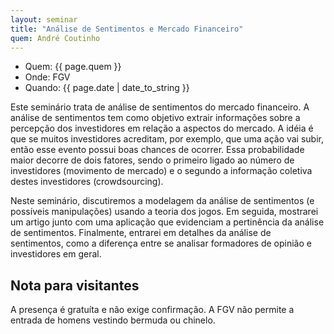 ```yaml
---
layout: seminar
title: "Análise de Sentimentos e Mercado Financeiro"
quem: André Coutinho  
---
```


- Quem:  {{ page.quem }}
- Onde:   FGV
- Quando: {{ page.date | date_to_string }}

Este seminário trata de análise de sentimentos do mercado
financeiro. A análise de sentimentos tem como objetivo extrair
informações sobre a percepção dos investidores em relação a aspectos
do mercado. A idéia é que se muitos investidores acreditam, por
exemplo, que uma ação vai subir, então esse evento possui boas chances
de ocorrer. Essa probabilidade maior decorre de dois fatores, sendo o
primeiro ligado ao número de investidores (movimento de mercado) e o
segundo a informação coletiva destes investidores (crowdsourcing).

Neste seminário, discutiremos a modelagem da análise de sentimentos (e
possíveis manipulações) usando a teoria dos jogos. Em seguida,
mostrarei um artigo junto com uma aplicação que evidenciam a
pertinência da análise de sentimentos. Finalmente, entrarei em
detalhes da análise de sentimentos, como a diferença entre se analisar
formadores de opinião e investidores em geral.


## Nota para visitantes

A presença é gratuíta e não exige confirmação. A FGV não permite a
entrada de homens vestindo bermuda ou chinelo.

